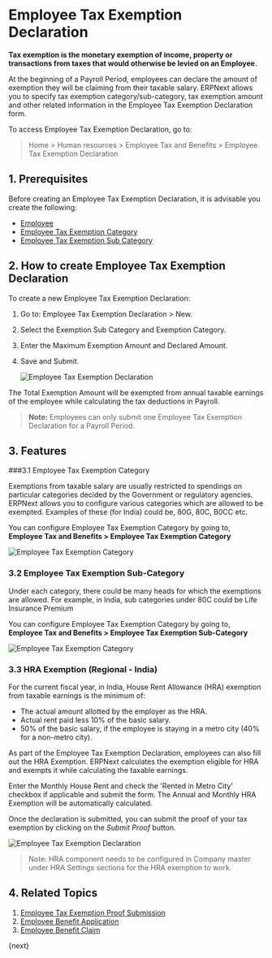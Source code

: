 <!-- add-breadcrumbs -->
# Employee Tax Exemption Declaration

**Tax exemption is the monetary exemption of income, property or transactions from taxes that would otherwise be levied on an Employee.**

At the beginning of a Payroll Period, employees can declare the amount of exemption they will be claiming from their taxable salary. ERPNext allows you to specify tax exemption category/sub-category, tax exemption amount and other related information in the Employee Tax Exemption Declaration form.
 

To access Employee Tax Exemption Declaration, go to:

> Home > Human resources > Employee Tax and Benefits > Employee Tax Exemption Declaration 


## 1. Prerequisites

Before creating an Employee Tax Exemption Declaration, it is advisable you create the following:

* [Employee](/docs/user/manual/en/human-resources/employee)
* [Employee Tax Exemption Category](#31-employee-tax-exemption-category)
* [Employee Tax Exemption Sub Category](#32-employee-tax-exemption-category)


## 2. How to create Employee Tax Exemption Declaration

To create a new Employee Tax Exemption Declaration:

1. Go to: Employee Tax Exemption Declaration > New.
1. Select the Exemption Sub Category and Exemption Category.
1. Enter the Maximum Exemption Amount and Declared Amount.
1. Save and Submit.

    <img class="screenshot" alt="Employee Tax Exemption Declaration" src="{{docs_base_url}}/assets/img/human-resources/employee-tax-exemption-declaration.png">

The Total Exemption Amount will be exempted from annual taxable earnings of the employee while calculating the tax deductions in Payroll.

> **Note:** Employees can only submit one Employee Tax Exemption Declaration for a Payroll Period.

## 3. Features

###3.1 Employee Tax Exemption Category

Exemptions from taxable salary are usually restricted to spendings on particular categories decided by the Government or regulatory agencies. ERPNext allows you to configure various categories which are allowed to be exempted. Examples of these (for India) could be, 80G, 80C, B0CC etc.

You can configure Employee Tax Exemption Category by going to, **Employee Tax and Benefits > Employee Tax Exemption Category**

 <img class="screenshot" alt="Employee Tax Exemption Category" src="{{docs_base_url}}/assets/img/human-resources/employee-tax-exemption-sub-category1.png">


### 3.2 Employee Tax Exemption Sub-Category

Under each category, there could be many heads for which the exemptions are allowed. For example, in India, sub categories under 80C could be Life Insurance Premium

You can configure Employee Tax Exemption Category by going to, **Employee Tax and Benefits > Employee Tax Exemption Sub-Category**

 <img class="screenshot" alt="Employee Tax Exemption Category" src="{{docs_base_url}}/assets/img/human-resources/employee-tax-exemption-category1.png">


### 3.3 HRA Exemption (Regional - India)

For the current fiscal year, in India, House Rent Allowance (HRA) exemption from taxable earnings is the minimum of:

* The actual amount allotted by the employer as the HRA.
* Actual rent paid less 10% of the basic salary.
* 50% of the basic salary, if the employee is staying in a metro city (40% for a non-metro city).

As part of the Employee Tax Exemption Declaration, employees can also fill out the HRA Exemption. ERPNext calculates the exemption eligible for HRA and exempts it while calculating the taxable earnings. 

Enter the Monthly House Rent and check the 'Rented in Metro City' checkbox if applicable and submit the form. The Annual and Monthly HRA Exemption will be automatically calculated.

Once the declaration is submitted, you can submit the proof of your tax exemption by clicking on the _Submit Proof_ button.


<img class="screenshot" alt="Employee Tax Exemption Declaration" src="{{docs_base_url}}/assets/img/human-resources/hra-exemption.png">

> Note: HRA component needs to be configured in Company master under HRA Settings sections for the HRA exemption to work.


## 4. Related Topics

1. [Employee Tax Exemption Proof Submission](/docs/user/manual/en/human-resources/employee-tax-exemption-proof-submission)
1. [Employee Benefit Application](/docs/user/manual/en/human-resources/employee-benefit-application)
1. [Employee Benefit Claim](/docs/user/manual/en/human-resources/employee-benefit-claim)

{next}
